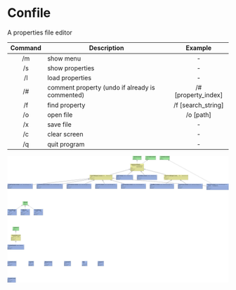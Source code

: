 # Confile
A properties file editor

| Command | Description                                     |       Example       |
|:-------:|-------------------------------------------------|:-------------------:|
|    /m   | show menu                                       |          -          |
|    /s   | show properties                                 |          -          |
|    /l   | load properties                                 |          -          |
|    /#   | comment property (undo if already is commented) | /# [property_index] |
|    /f   | find property                                   |  /f [search_string] |
|    /o   | open file                                       |      /o [path]      |
|    /x   | save file                                       |          -          |
|    /c   | clear screen                                    |          -          |
|    /q   | quit program                                    |          -          |

![GitHub Logo](/uml.jpeg)